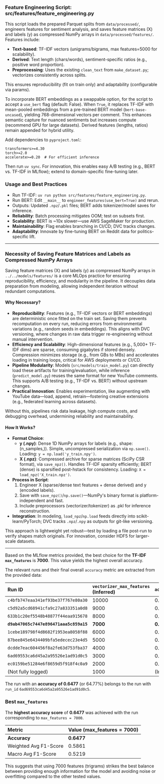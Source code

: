 ### Feature Engineering Script: src/features/feature_engineering.py

This script loads the prepared Parquet splits from `data/processed/`, engineers features for sentiment analysis, and saves feature matrices (X) and labels (y) as compressed NumPy arrays in `data/processed/features/`. Features include:
- **Text-based**: TF-IDF vectors (unigrams/bigrams, max features=5000 for scalability).
- **Derived**: Text length (chars/words), sentiment-specific ratios (e.g., positive word proportion).
- **Preprocessing**: Uses the existing `clean_text` from `make_dataset.py`; vectorizes consistently across splits.

This ensures reproducibility (fit on train only) and adaptability (configurable via params).

To incorporate BERT embeddings as a swappable option, for the script to accept a `use_bert` flag (default: False). When `True`, it replaces TF-IDF with mean-pooled embeddings from a pre-trained BERT model (`bert-base-uncased`), yielding 768-dimensional vectors per comment. This enhances semantic capture for nuanced sentiments but increases compute (recommend GPU for large datasets). Derived features (lengths, ratios) remain appended for hybrid utility.

Add dependencies to `pyproject.toml`:
```
transformers>=4.30
torch>=2.0
accelerate>=0.20  # For efficient inference
```
Then run `uv sync`. For innovation, this enables easy A/B testing (e.g., BERT vs. TF-IDF in MLflow); extend to domain-specific fine-tuning later.

### Usage and Best Practices
- Run TF-IDF: `uv run python src/features/feature_engineering.py`.
- Run BERT: Edit `__main__` to `engineer_features(use_bert=True)` and rerun.
- Outputs: Updated `.npz`/`.pkl` files; BERT adds tokenizer/model saves for inference.
- **Reliability**: Batch processing mitigates OOM; test on subsets first.
- **Scalability**: BERT is ~10x slower—use AWS SageMaker for production.
- **Maintainability**: Flag enables branching in CI/CD; DVC tracks changes.
- **Adaptability**: Innovate by fine-tuning BERT on Reddit data for politics-specific lift.

---

### Necessity of Saving Feature Matrices and Labels as Compressed NumPy Arrays

Saving feature matrices (X) and labels (y) as compressed NumPy arrays in `../../models/features/` is a core MLOps practice for ensuring reproducibility, efficiency, and modularity in the pipeline. It decouples data preparation from modeling, allowing independent iteration without redundant computations.

#### Why Necessary?
- **Reproducibility**: Features (e.g., TF-IDF vectors or BERT embeddings) are deterministic once fitted on the train set. Saving them prevents recomputation on every run, reducing errors from environmental variations (e.g., random seeds in embeddings). This aligns with DVC versioning, where changes in raw data trigger re-engineering without manual intervention.
- **Efficiency and Scalability**: High-dimensional features (e.g., 5,000+ TF-IDF dims) are sparse, consuming gigabytes if stored densely. Compression minimizes storage (e.g., from GBs to MBs) and accelerates loading in training loops, critical for AWS deployments or CI/CD.
- **Pipeline Modularity**: Models (`src/models/train_model.py`) can directly load these artifacts for training/evaluation, while inference (`predict_model.py`) reuses the same format for new YouTube comments. This supports A/B testing (e.g., TF-IDF vs. BERT) without upstream changes.
- **Practical Innovation**: Enables experimentation, like augmenting with YouTube data—load, append, retrain—fostering creative extensions (e.g., federated learning across datasets).

Without this, pipelines risk data leakage, high compute costs, and debugging overhead, undermining reliability and maintainability.

#### How It Works?
- **Format Choice**:
  - **y (.npy)**: Dense 1D NumPy arrays for labels (e.g., shape: (n_samples,)). Simple, uncompressed serialization via `np.save()`. Loading: `y = np.load('y_train.npy')`.
  - **X (.npz)**: Compressed archive for sparse matrices (SciPy CSR format), via `save_npz()`. Handles TF-IDF sparsity efficiently; BERT (dense) is sparsified post-hstack for consistency. Loading: `X = load_npz('X_train.npz')`.
- **Process in Script**:
  1. Engineer X (sparse/dense text features + dense derived) and y (encoded labels).
  2. Save with `save_npz()`/`np.save()`—NumPy's binary format is platform-independent and fast.
  3. Include preprocessors (vectorizer/tokenizer) as .pkl for inference reconstruction.
- **Integration**: In modeling, `load_npz`/`np.load` feeds directly into scikit-learn/PyTorch; DVC tracks `.npz`/`.npy` as outputs for git-like versioning.

This approach is lightweight yet robust—test by loading a file post-run to verify shapes match originals. For innovation, consider HDF5 for larger-scale datasets.

---

Based on the MLflow metrics provided, the best choice for the **TF-IDF `max_features`** is **$7000$**. This value yields the highest overall accuracy.

The relevant runs and their final overall `accuracy` metric are extracted from the provided data:

| Run ID | `vectorizer_max_features` (Inferred) | `accuracy` |
| :--- | :--- | :--- |
| `c4bfb747eaa341ef93be37f767e80a30` | 10000 | 0.6345634563456346 |
| `c5d92a5cd68941cfa9c27a833351a0d8` | 9000 | 0.6304230423042304 |
| `633b1c20ef5548b48877f44eaa915678` | 8000 | 0.6334833483348334 |
| **`d9ab47065c7447e896471aaa5c859a15`** | **7000** | **0.6477047704770477** |
| `1cebe189798f4d8682f1953ea8058f88` | 6000 | 0.6343834383438344 |
| `87bee845e6434409bfa5edecec23e4d5` | 5000 | 0.6387038703870387 |
| `dcdde7eac604456f8a2fe63d753fba37` | 4000 | 0.6336633663366337 |
| `6ad69553ca6d45a2a95526e1ad91d0c5` | 3000 | 0.6345634563456346 |
| `ec0159be51284e6f8659d5f918f4c0a9` | 2000 | 0.6441044104410441 |
| (Not fully logged) | 1000 | (Incomplete) |

The run with an **accuracy of $0.6477$** (or $64.77\%$) belongs to the run with `run_id` `6ad69553ca6d45a2a95526e1ad91d0c5`.

### Best `max_features`

The **highest accuracy score** of **$0.6477$** was achieved with the run corresponding to `max_features = 7000`.

| Metric | Value ($\text{max\_features} = 7000$) |
| :--- | :--- |
| **Accuracy** | **$0.6477$** |
| Weighted Avg F1-Score | $0.5861$ |
| Macro Avg F1-Score | $0.5219$ |

This suggests that using $7000$ features (trigrams) strikes the best balance between providing enough information for the model and avoiding noise or overfitting compared to the other tested values.